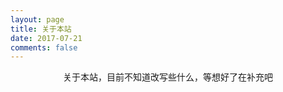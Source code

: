 ```yaml
---
layout: page
title: 关于本站
date: 2017-07-21
comments: false
---
```

    
<center>关于本站，目前不知道改写些什么，等想好了在补充吧</center>
